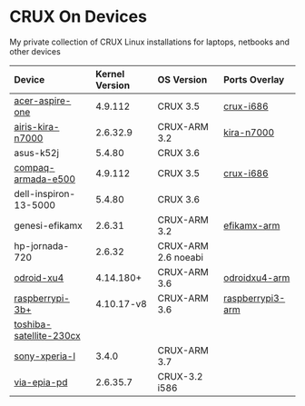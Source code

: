# CRUX On Devices

My private collection of CRUX Linux installations for laptops, netbooks and other devices

| Device | Kernel Version | OS Version | Ports Overlay |
| :----- | :------------- | :--------- | :------------ |
| [acer-aspire-one](acer-aspire-one) | 4.9.112 | CRUX 3.5 | [crux-i686](https://github.com/sepen/crux-i686) |  
| [airis-kira-n7000](airis-kira-n7000) | 2.6.32.9 | CRUX-ARM 3.2 | [kira-n7000](https://github.com/sepen/crux-ports-arm-kira-n7000) |
| asus-k52j | 5.4.80 | CRUX 3.6 | |
| [compaq-armada-e500](compaq-armada-e500) | 4.9.112 | CRUX 3.5 | [crux-i686](https://github.com/sepen/crux-i686) |
| dell-inspiron-13-5000 | 5.4.80 | CRUX 3.6 | |
| genesi-efikamx | 2.6.31 | CRUX-ARM 3.2 | [efikamx-arm](https://github.com/crux-arm/crux-ports-efikamx-arm) |
| hp-jornada-720 | 2.6.32 | CRUX-ARM 2.6 noeabi | |
| [odroid-xu4](odroid-xu4) | 4.14.180+ | CRUX-ARM 3.6 | [odroidxu4-arm](https://github.com/crux-arm/crux-ports-odroidxu4-arm) |
| [raspberrypi-3b+](raspberrypi-3b+) | 4.10.17-v8 | CRUX-ARM 3.6 | [raspberrypi3-arm](https://github.com/crux-arm/crux-ports-raspberrypi3-arm) |
| [toshiba-satellite-230cx](toshiba-satellite-230cx) | | | |
| [sony-xperia-l](sony-xperia-l) | 3.4.0 | CRUX-ARM 3.7 | |
| [via-epia-pd](via-epia-pd) | 2.6.35.7 | CRUX-3.2 i586 | |
